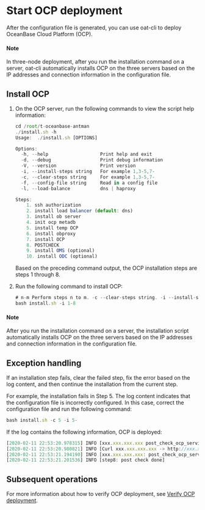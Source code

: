 # Start OCP deployment

After the configuration file is generated, you can use oat-cli to deploy OceanBase Cloud Platform (OCP).

  <main id="notice" type='explain'>
    <h4>Note</h4>
    <p>In three-node deployment, after you run the installation command on a server, oat-cli automatically installs OCP on the three servers based on the IP addresses and connection information in the configuration file. </p>
  </main>

## Install OCP

1. On the OCP server, run the following commands to view the script help information:

   ```javascript
   cd /root/t-oceanbase-antman
   ./install.sh -h
   Usage:  ./install.sh [OPTIONS]

   Options:
     -h, --help                   Print help and exit
     -d, --debug                  Print debug information
     -V, --version                Print version
     -i, --install-steps string   For example 1,3-5,7-
     -c, --clear-steps string     For example 1,3-5,7-
     -f, --config-file string     Read in a config file
     -l, --load-balance           dns | haproxy

   Steps:
       1. ssh authorization
       2. install load balancer (default: dns)
       3. install ob server
       4. init ocp metadb
       5. install temp OCP
       6. install obproxy
       7. install OCP
       8. POSTCHECK
       9. install OMS (optional)
       10. install ODC (optional)
   ```

   Based on the preceding command output, the OCP installation steps are steps 1 through 8.

2. Run the following command to install OCP:

   ```javascript
   # n-m Perform steps n to m. -c --clear-steps string. -i --install-steps string. -f --config-file string.
   bash install.sh -i 1-8
   ```

  <main id="notice" type='explain'>
    <h4>Note</h4>
    <p>After you run the installation command on a server, the installation script automatically installs OCP on the three servers based on the IP addresses and connection information in the configuration file. </p>
  </main>

## Exception handling

If an installation step fails, clear the failed step, fix the error based on the log content, and then continue the installation from the current step.

For example, the installation fails in Step 5. The log content indicates that the configuration file is incorrectly configured. In this case, correct the configuration file and run the following command:

```javascript
bash install.sh -c 5 -i 5-
```

If the log contains the following information, OCP is deployed:

```javascript
[2020-02-11 22:53:20.978315] INFO [xxx.xxx.xxx.xxx post_check_ocp_service start]
[2020-02-11 22:53:20.980821] INFO [Curl xxx.xxx.xxx.xxx -> http://xxx.xxx.xxx.xxx:8080/services?Action=GetObProxyConfig&User_ID=admin&UID=alibaba]
[2020-02-11 22:53:21.194190] INFO [xxx.xxx.xxx.xxx: post_check_ocp_service done]
[2020-02-11 22:53:21.201536] INFO [step8: post check done]
```

## Subsequent operations

For more information about how to verify OCP deployment, see [Verify OCP deployment](4.post-deployment-check-ocp-command-line.md).
